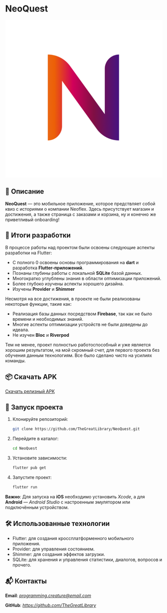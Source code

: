 # NeoQuest

![Иконка проекта](assets/image/ic_app.png)

## 📝 Описание

**NeoQuest** — это мобильное приложение, которое предствляет собой квиз с историями о компании Neoflex. Здесь присутствует магазин и достижения, а также страница с заказами и корзина, ну и конечно же приветливый onboarding!

## 📌 Итоги разработки

В процессе работы над проектом были освоены следующие аспекты разработки на Flutter:

- С полного 0 освоены основы программирования на **dart** и разработка **Flutter-приложений**.
- Познаны глубины работы с локальной **SQLite** базой данных.
- Многократко углублены знания в области оптимизации приложений.
- Более глубоко изучены аспекты хорошего дизайна.
- Изучены **Provider** и **Shimmer**

Несмотря на все достижения, в проекте не были реализованы некоторые функции, такие как:

- Реализация базы данных посредством **Firebase**, так как не было времени и необходимых знаний.
- Многие аспекты оптимизации устройств не были доведены до идеала.
- Не изучен **Bloc** и **Riverpod**

Тем не менее, проект полностью работоспособный и уже является хорошим результатом, на мой скромный счет, для первого проекта без обучения данным технологиям. Все было сделано чисто на усилиях команды.

## 📦 Скачать APK

[Скачать релизный APK](release/app-release.apk)

## 🚀 Запуск проекта

1. Клонируйте репозиторий:
   ```bash
   git clone https://github.com/TheGreatLibrary/NeoQuest.git
2. Перейдите в каталог:
   ```bash
   cd NeoQuest
3. Установите зависимости:
   ```bash
   flutter pub get
4. Запустите проект:
   ```bash
   flutter run

**Важно**: Для запуска на **iOS** необходимо установить *Xcode*, а для **Android** — *Android Studio* с настроенным эмулятором или подключённым устройством.

## 🛠 Использованные технологии

- Flutter: для создания кроссплатформенного мобильного приложения.
- Provider: для управления состоянием.
- Shimmer: для создания эффектов загрузки.
- SQLite: для хранения и управления статистики, диалогов, вопросов и прочего.

## 📬 Контакты

**Email**: *programming.creature@email.com*

**GitHub**: *https://github.com/TheGreatLibrary*
